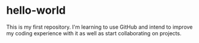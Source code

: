 # hello-world
This is my first repository. I'm learning to use GitHub and intend to improve my coding experience with it as well as start collaborating on projects.
